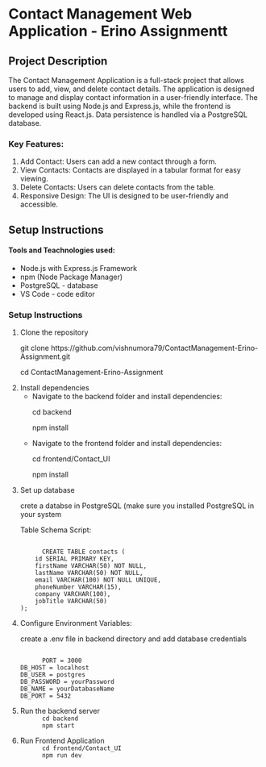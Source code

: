<h1>Contact Management Web Application - Erino Assignmentt</h1>

<h2>Project Description</h2>

<p>
  The Contact Management Application is a full-stack project that allows users to add, view, and delete contact details. 
  The application is designed to manage and display contact information in a user-friendly interface. 
  The backend is built using Node.js and Express.js, while the frontend is developed using React.js.
  Data persistence is handled via a PostgreSQL database.
</p>

<h3>Key Features: </h3>
<ol>
  <li>Add Contact: Users can add a new contact through a form.</li>
  <li>View Contacts: Contacts are displayed in a tabular format for easy viewing.</li>
  <li>Delete Contacts: Users can delete contacts from the table.</li>
  <li>Responsive Design: The UI is designed to be user-friendly and accessible.</li>
</ol>

<h2>Setup Instructions</h2>
<h4>Tools and Teachnologies used:</h4>
<ul>
  <li>Node.js with Express.js Framework</li>
  <li>npm (Node Package Manager)</li>
  <li>PostgreSQL - database</li>
  <li>VS Code - code editor</li>
</ul>

  

<h3>Setup Instructions</h3>
<ol>
  <li>Clone the repository
    <p>git clone https://github.com/vishnumora79/ContactManagement-Erino-Assignment.git</p>
    <p>cd ContactManagement-Erino-Assignment</p>
  </li>

  <li> Install dependencies
   <ul>
     <li>
       Navigate to the backend folder and install dependencies:
       <p>cd backend</p>
       <p>npm install</p>
     </li>
     <li>
       Navigate to the frontend folder and install dependencies:
       <p>cd frontend/Contact_UI</p>
       <p>npm install</p>
     </li>
   </ul>
    
  </li>

  <li>
    Set up database
    <p>crete a databse in PostgreSQL (make sure you installed PostgreSQL in your system</p>
    <p>Table Schema Script:</p>
    <code>
      CREATE TABLE contacts (
    id SERIAL PRIMARY KEY,
    firstName VARCHAR(50) NOT NULL,
    lastName VARCHAR(50) NOT NULL,
    email VARCHAR(100) NOT NULL UNIQUE,
    phoneNumber VARCHAR(15),
    company VARCHAR(100),
    jobTitle VARCHAR(50)
);
    </code>
    
    
  </li>

  <li>
    Configure Environment Variables:
    <p> create a .env file in backend directory and add database credentials</p>
    <code>
      PORT = 3000
DB_HOST = localhost
DB_USER = postgres
DB_PASSWORD = yourPassword
DB_NAME = yourDatabaseName
DB_PORT = 5432
    </code>
  </li>

  <li>
    Run the backend server
    <code>
      cd backend
      npm start
    </code>
  </li>

  <li>
    Run  Frontend Application
    <code>
      cd frontend/Contact_UI
      npm run dev
    </code>
    
  </li>
  
  
  
</ol>

